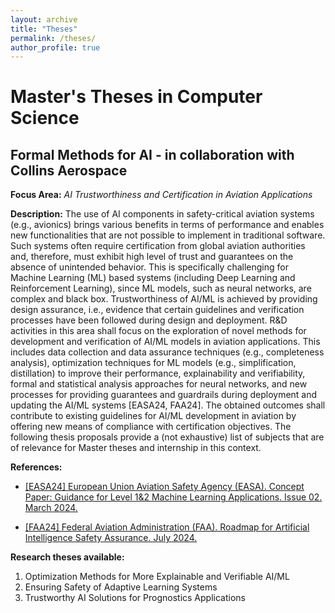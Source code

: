 ```yaml
---
layout: archive
title: "Theses"
permalink: /theses/
author_profile: true
---
```


# Master's Theses in Computer Science

## Formal Methods for AI - in collaboration with Collins Aerospace

**Focus Area:** *AI Trustworthiness and Certification in Aviation Applications*

**Description:** The use of AI components in safety-critical aviation systems (e.g., avionics) brings various
benefits in terms of performance and enables new functionalities that are not possible to implement in
traditional software. Such systems often require certification from global aviation authorities and,
therefore, must exhibit high level of trust and guarantees on the absence of unintended behavior. This
is specifically challenging for Machine Learning (ML) based systems (including Deep Learning and
Reinforcement Learning), since ML models, such as neural networks, are complex and black box.
Trustworthiness of AI/ML is achieved by providing design assurance, i.e., evidence that certain
guidelines and verification processes have been followed during design and deployment. R&D activities
in this area shall focus on the exploration of novel methods for development and verification of AI/ML
models in aviation applications. This includes data collection and data assurance techniques (e.g.,
completeness analysis), optimization techniques for ML models (e.g., simplification, distillation) to
improve their performance, explainability and verifiability, formal and statistical analysis approaches for
neural networks, and new processes for providing guarantees and guardrails during deployment and
updating the AI/ML systems [EASA24, FAA24]. The obtained outcomes shall contribute to existing
guidelines for AI/ML development in aviation by offering new means of compliance with certification
objectives.
The following thesis proposals provide a (not exhaustive) list of subjects that are of relevance for Master
theses and internship in this context.

**References:**
- [[EASA24] European Union Aviation Safety Agency (EASA). Concept Paper: Guidance for Level 1&2 Machine Learning Applications. Issue 02. March 2024.](https://www.easa.europa.eu/en/document-library/general-publications/easa-artificial-intelligence-concept-paper-issue-2)

- [[FAA24] Federal Aviation Administration (FAA). Roadmap for Artificial Intelligence Safety Assurance. July 2024.](https://www.faa.gov/media/82891)

**Research theses available:**

1. Optimization Methods for More Explainable and Verifiable AI/ML
2. Ensuring Safety of Adaptive Learning Systems
3. Trustworthy AI Solutions for Prognostics Applications